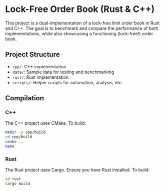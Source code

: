 # Lock-Free Order Book (Rust & C++)

This project is a dual-implementation of a lock-free limit order book in Rust and C++. The goal is to benchmark and compare the performance of both implementations, while also showcasing a functioning (lock-free!) order book.

## Project Structure

- `cpp/`: C++ implementation
- `data/`: Sample data for testing and benchmarking
- `rust/`: Rust implementation
- `scripts/`: Helper scripts for automation, analysis, etc.

## Compilation

### C++
The C++ project uses CMake. To build:
```bash
mkdir -p cpp/build
cd cpp/build
cmake ..
make
```

### Rust
The Rust project uses Cargo. Ensure you have Rust installed. To build:
```bash
cd rust
cargo build
```
